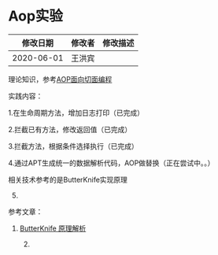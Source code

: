 # Aop实验


|    修改日期    | 修改者  | 修改描述 |
| :--------: | :--: | :--: |
| 2020-06-01 | 王洪宾  |      |

理论知识，参考[AOP面向切面编程](https://github.com/zytc2009/BigTeam_learning/blob/master/Android%E6%8A%80%E6%9C%AF%E7%82%B9/%E8%AE%BE%E8%AE%A1%E6%A8%A1%E5%BC%8F/AOP/AOP%E9%9D%A2%E5%90%91%E5%88%87%E9%9D%A2%E7%BC%96%E7%A8%8B.md)

实践内容：

1.在生命周期方法，增加日志打印（已完成）

2.拦截已有方法，修改返回值（已完成）

3.拦截方法，根据条件选择执行（已完成）

4.通过APT生成统一的数据解析代码，AOP做替换（正在尝试中。。）

   相关技术参考的是ButterKnife实现原理

5.



参考文章：

1. [ButterKnife 原理解析](https://www.jianshu.com/p/39fc66aa3297)

   2.

